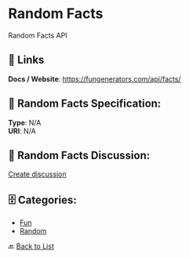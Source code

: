 # Random Facts


Random Facts API

##  🔗 Links
**Docs / Website**: https://fungenerators.com/api/facts/

## 🧬 Random Facts Specification:
**Type**: N/A  
**URI**: N/A

## 💬 Random Facts Discussion:
[Create discussion](https://github.com/apis-list/apis-list/discussions/new)

## 🗄️ Categories:
- [Fun](https://github.com/apis-list/apis-list#fun-)
- [Random](https://github.com/apis-list/apis-list#random-)




🔙 [Back to List](https://github.com/apis-list/apis-list)
